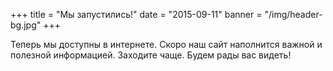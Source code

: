 +++
title = "Мы запустились!"
date = "2015-09-11"
banner = "/img/header-bg.jpg"
+++

Теперь мы доступны в интернете. Скоро наш сайт наполнится важной и полезной информацией. Заходите чаще. Будем рады вас видеть!